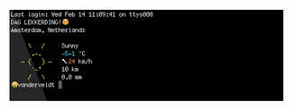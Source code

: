 ![Screenshot](https://raw.githubusercontent.com/patrickvdveldt/dotfiles/master/Schermafbeelding%202018-02-14%20om%2011.21.14.png)

